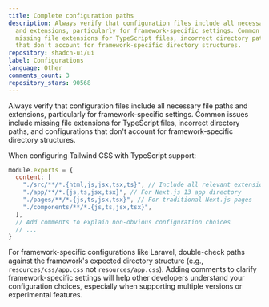 ```yaml
---
title: Complete configuration paths
description: Always verify that configuration files include all necessary file paths
  and extensions, particularly for framework-specific settings. Common issues include
  missing file extensions for TypeScript files, incorrect directory paths, and configurations
  that don't account for framework-specific directory structures.
repository: shadcn-ui/ui
label: Configurations
language: Other
comments_count: 3
repository_stars: 90568
---
```


Always verify that configuration files include all necessary file paths and extensions, particularly for framework-specific settings. Common issues include missing file extensions for TypeScript files, incorrect directory paths, and configurations that don't account for framework-specific directory structures.

When configuring Tailwind CSS with TypeScript support:
```js
module.exports = {
  content: [
    "./src/**/*.{html,js,jsx,tsx,ts}", // Include all relevant extensions
    "./app/**/*.{js,ts,jsx,tsx}", // For Next.js 13 app directory
    "./pages/**/*.{js,ts,jsx,tsx}", // For traditional Next.js pages
    "./components/**/*.{js,ts,jsx,tsx}",
  ],
  // Add comments to explain non-obvious configuration choices
  // ...
}
```

For framework-specific configurations like Laravel, double-check paths against the framework's expected directory structure (e.g., `resources/css/app.css` not `resources/app.css`). Adding comments to clarify framework-specific settings will help other developers understand your configuration choices, especially when supporting multiple versions or experimental features.
